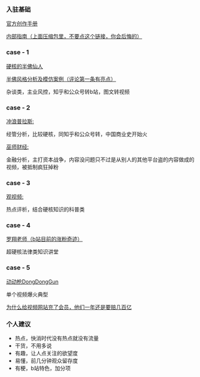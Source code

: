 ### 入驻基础

[官方创作手册](https://www.bilibili.com/read/cv5371885)

[内部指南（上面压缩包里，不要点这个链接，你会后悔的）](https://www.bilibili.com/video/BV1WW411R77f)


### case - 1

[硬核的半佛仙人](https://space.bilibili.com/37663924?from=search&seid=4603637675335489298)

[半佛风格分析及模仿案例（评论第一条有亮点）](https://www.bilibili.com/video/BV1HE411s7DE?from=search&seid=5153815107066964638)

杂谈类，主业风控，知乎和公众号转b站，图文转视频

### case - 2

[冲浪普拉斯:](https://space.bilibili.com/290548469?from=search&seid=2193581407440348509)

经管分析，比较硬核，同知乎和公众号转，中国商业史开始火

[巫师财经:](https://space.bilibili.com/472747194?from=search&seid=7293187262907001729)

金融分析，主打资本战争，内容没问题只不过是从别人的其他平台盗的内容做成的视频，被抵制疯狂掉粉

### case - 3

[观视频:](https://space.bilibili.com/54992199?from=search&seid=8402997169175338067)

热点评析，结合硬核知识的科普类

### case -  4

[罗翔老师（b站目前的涨粉奇迹）](https://space.bilibili.com/517327498?from=search&seid=5478792999534377436)

超硬核法律类知识讲堂

### case -  5

[动动枪DongDongGun](https://space.bilibili.com/490494088?from=search&seid=10986235792229287151)

单个视频爆火典型

[为什么给视频网站充了会员，他们一年还是要赔几百亿](https://www.bilibili.com/video/BV1tE411c7H1)

### 个人建议
-  热点，快消时代没有热点就没有流量
-  干货，不用多说
-  有趣，让人点关注的欲望度
-  易懂，前几分钟观众留存度
-  有梗，b站特色，加分项
















